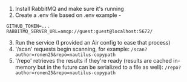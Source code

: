 1. Install RabbitMQ and make sure it's running
2. Create a .env file based on .env example -
```
GITHUB_TOKEN=...
RABBITMQ_SERVER_URL=amqp://guest:guest@localhost:5672/
```
3. Run the service (I provided an Air config to ease that process)
4. '/scan' requests begin scanning, for example:
```/scan?author=ronen25&repo=nautilus-copypath```
5. '/repo' retrieves the results if they're ready (results are cached in-memory but in the future can be serialized to a file as well):
```/repo?author=ronen25&repo=nautilus-copypath```